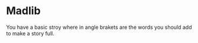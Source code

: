 # Madlib

You have a basic stroy where in angle brakets are the words you should add to make a story full. 
